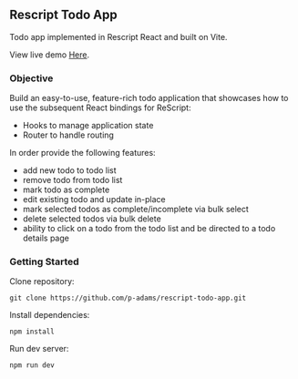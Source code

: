 ## Rescript Todo App

Todo app implemented in Rescript React and built on Vite.

View live demo [Here](https://rescript-todo-app.netlify.app/).

### Objective

Build an easy-to-use, feature-rich todo application that showcases how to use the subsequent React bindings for ReScript:

- Hooks to manage application state
- Router to handle routing

In order provide the following features:

- add new todo to todo list
- remove todo from todo list
- mark todo as complete
- edit existing todo and update in-place
- mark selected todos as complete/incomplete via bulk select
- delete selected todos via bulk delete
- ability to click on a todo from the todo list and be directed to a todo details page

### Getting Started

Clone repository:

`git clone https://github.com/p-adams/rescript-todo-app.git`

Install dependencies:

`npm install`

Run dev server:

`npm run dev`
